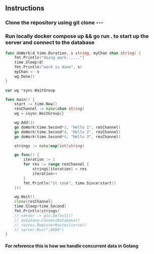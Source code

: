 ## Instructions
### Clone the repository using git clone --- 
### Run locally docker compose up &&  go run . to start up the server and connect to the database

```go
func doWork(d time.Duration, s string, myChan chan string) {
	fmt.Println("doing work......")
	time.Sleep(d)
	fmt.Println("work is done", s)
	myChan <- s
	wg.Done()
}

var wg *sync.WaitGroup

func main() {
	start := time.Now()
	resChannel := make(chan string)
	wg = &sync.WaitGroup{}

	wg.Add(3)
	go doWork(time.Second*2, "Hello 1", resChannel)
	go doWork(time.Second*4, "Hello 2", resChannel)
	go doWork(time.Second*4, "Hello 3", resChannel)

	strings := make(map[int]string)

	go func() {
		iteration := 1
		for res := range resChannel {
			strings[iteration] = res
			iteration++
		}
		fmt.Println("it took", time.Since(start))
	}()

	wg.Wait()
	close(resChannel)
	time.Sleep(time.Second)
	fmt.Println(strings)
	// server := gin.Default()
	// database.ConnectDatabase()
	// routes.RegisterRoutes(server)
	// server.Run(":8080")
}


```

#### For reference this is how we handle concurrent data in Golang